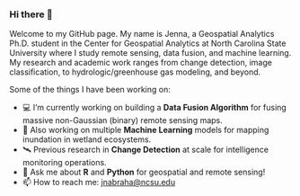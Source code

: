 ### Hi there 👋

Welcome to my GitHub page. My name is Jenna, a Geospatial Analytics Ph.D. student in the Center for Geospatial Analytics at North Carolina State University where I study remote sensing, data fusion, and machine learning. My research and academic work ranges from change detection, image classification, to hydrologic/greenhouse gas modeling, and beyond. 

Some of the things I have been working on:

- 💻 I’m currently working on building a **Data Fusion Algorithm** for fusing massive non-Gaussian (binary) remote sensing maps.
- 🌊 Also working on multiple **Machine Learning** models for mapping inundation in wetland ecosystems.
- 🛰 Previous research in **Change Detection** at scale for intelligence monitoring operations.
- 💬 Ask me about **R** and **Python** for geospatial and remote sensing!
- 📫 How to reach me: jnabraha@ncsu.edu



